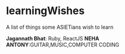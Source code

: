 # learningWishes
A list of things some ASIETians wish to learn

**Jagannath Bhat**: Ruby, ReactJS
**NEHA ANTONY**:GUITAR,MUSIC,COMPUTER CODING
